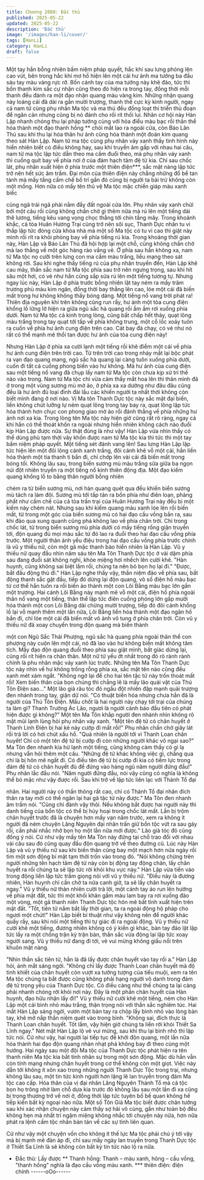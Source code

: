 ```yaml
---
title: Chương 2080: Đắc thủ
published: 2025-05-22
updated: 2025-05-22
description: 'Đắc thủ'
image: '/images/han-li/cover/'
tags: [HanLi]
category: HanLi
draft: false
---
```


Một tay hắn bỗng nhiên bấm niệm pháp quyết, hắc khí sau lưng
phóng lên cao vút, bên trong hắc khí mơ hồ hiện lên một cái hư
ảnh ma tướng ba đầu sáu tay màu vàng rực rỡ.
Bốn cánh tay của ma tướng này khẽ đảo, tức thì bốn thanh kim
sắc cự nhận cũng theo đó hiện ra trong tay, đồng thời mỗi thanh
đều đánh ra một đạo nhận quang màu vàng kim.
Những nhận quang này loáng cái đã dài ra gần mười trượng,
thanh thế cực kỳ kinh người, ngay cả nam tử cùng phụ nhân Ma
tộc và ma thú đều đồng loạt thi triển thủ đoạn để ngăn cản nhưng
cũng bị nó đánh cho rối rít thối lui.
Nhân cơ hội này Hàn Lập nhanh chóng thu lại pháp tướng cùng
với hỏa điểu màu bạc rồi thân thể hóa thành một đạo thanh hồng
** chói mắt lao ra ngoài cửa, còn Báo Lân Thú sau khi thu lại hóa
thân hư ảnh cũng hóa thành một đoàn kim quang theo sát Hàn
Lập.
Nam tử ma tộc cùng phụ nhân váy xanh thấy tình hình này hiển
nhiên biết có điều không hay, sau khi truyền âm gấp với nhau hai
câu, nam tử ma tộc lập tức dẫn theo ma cầm đuổi theo, mà phụ
nhân váy xanh thì cuống quít bay về phía nơi ở của đám hạch
tâm đệ tử kia.
Chỉ sau chốc lát, phụ nhân xuất hiện ở phía trước một thiên
điện***, sắc mặt nàng lập tức trở nên hết sức âm trầm.
Đại môn của thiên điện này chẳng những đổ bể tan tành mà mấy
tầng cấm chế bố trí gần đó cũng bị người ta bài trừ không còn
một mống.
Hơn nữa có mấy tên thủ vệ Ma tộc mặc chiến giáp màu xanh biếc

cũng ngã trái ngã phải nằm đầy đất ngoài cửa lớn.
Phụ nhân váy xanh chửi bới một câu rồi cũng không chần chờ gì
thêm nữa mà rú lên một tiếng dài thê lương, tiếng kêu vang vọng
chọc thẳng tới chín tầng mây.
Trong khoảnh khắc, cả tòa Huân Hương Trại cũng trở nên sôi
sục, Thanh Dực nhân tu vi thấp lập tức đóng cửa khóa nhà mà
một số Ma tộc có tu vi cao thì giật nảy mình rối rít ra khỏi phòng
bay về phía tiếng rú kia.
Trong khoảng thời gian này, Hàn Lập và Báo Lân Thú đã hội hợp
lại một chỗ, cũng không chần chờ mà lao thẳng về một góc hàng
rào vắng vẻ.
Ở phía sau hắn không xa, nam tử Ma tộc nọ cưỡi trên lưng con
ma cầm màu trắng, liều mạng theo sát không rời.
Sau khi nghe thấy tiếng rú của phụ nhân truyền đến, Hàn Lập khẽ
cau mày, thần sắc nam tử Ma tộc phía sau trở nên ngưng trọng,
sau khi hít sâu một hơi, có vẻ như hắn cũng sắp sửa rú lên một
tiếng tương tự.
Nhưng ngay lúc này, Hàn Lập ở phía trước bỗng nhiên lật tay
ném ra mấy trăm trương phù màu kim ngân, đồng thời bay thẳng
lên cao, lóe một cái đã biến mất trong hư không không thấy bóng
dáng.
Một tiếng nổ vang trời phát ra!
Thiên địa nguyên khí trên không cũng run rẩy, hư ảnh một tòa
cung điện khổng lồ lững lờ hiện ra giữa ngũ sắc hà quang rồi ầm
ầm rơi xuống phía dưới.
Nam tử Ma tộc cả kinh trong lòng, cũng bất chấp hết thảy, quạt
lông màu trắng trong tay quạt tới tấp về phía không trung, một cỗ
lốc xoáy tuôn ra cuốn về phía hư ảnh cung điện trên cao.
Cát bay đá chạy, có vẻ như nó rất có thể mạnh mẽ thổi tan được
hư ảnh của tòa cung điện này!

Nhưng Hàn Lập ở phía xa cười lạnh một tiếng rồi khẽ điểm một
cái về phía hư ảnh cung điện trên trời cao.
Từ trên trời cao trong nháy mắt lại bộc phát ra vạn đạo quang
mang, ngũ sắc hà quang lại càng tuôn xuống phía dưới, cuốn đi
tất cả cuồng phong biến vào hư không.
Mà hư ảnh của cung điện sau một tiếng nổ vang đã chụp lấy nam
tử Ma tộc còn chưa kịp xử trí thế nào vào trong.
Nam tử Ma tộc chỉ vừa cảm thấy mắt hoa lên thì thân mình đã ở
trong một vùng sương mù mờ ảo, ở phía xa xa dường như đâu
đâu cũng đều là hư ảnh đủ loại đình đài lầu các khiến người ta
nhất thời không còn biết mình đang ở nơi nào.
Vị Ma tôn Thanh Dực tộc này sắc mặt đại biến, liền không chút
lưỡng lự ném quạt lông trong tay bay ra, quạt lông lập tức hóa
thành hơn chục con phong giao mờ ảo rồi đánh thẳng về phía
những hư ảnh nơi xa kia.
Trong lòng tên Ma tộc này hiện giờ cũng rất rõ ràng, ngay cả khi
hắn có thể thoát khốn ra ngoài nhưng hiển nhiên không cách nào
đuổi kịp Hàn Lập được nữa.
Sự thật đúng là như vậy!
Hàn Lập vừa nhìn thấy có thể dùng phù tạm thời vây khốn được
nam tử Ma tộc kia thì tức thì một tay bấm niệm pháp quyết.
Một tiếng sét đánh vang lên!
Sau lưng Hàn Lập lập tức hiện lên một đôi lông cánh xanh trắng,
đôi cánh khẽ vỗ một cái, hắn liền hóa thành một tia thanh ti bắn
đi, chỉ chớp lên vài cái đã biến mất trong bóng tối.
Không lâu sau, trong biển sương mù màu trắng sữa giữa ba ngọn
núi đột nhiên truyền ra một tiếng nổ kinh thiên động địa.
Một đạo kiếm quang khổng lồ to bằng thân người bỗng nhiên

chém ra từ biển sương mù, nơi hàn quang quét qua đều khiến
biển sương mù tách ra làm đôi.
Sương mù tới tấp tản ra bốn phía như điên loạn, phảng phất như
cấm chế của cả tòa trấn trại của Huân Hương Trại này đều bị một
kiếm này chém nát.
Nhưng sau khi kiếm quang màu xanh lóe lên rồi biến mất, từ
trong một góc của biển sương mù có hai đạo cầu vồng bắn ra,
sau khi đảo qua xung quanh cũng phá không lao về phía chân
trời.
Chỉ trong chốc lát, từ trong biển sương mù phía dưới có mấy
tiếng rống giận truyền tới, độn quang đủ mọi màu sắc từ đó lao ra
đuổi theo hai đạo cầu vồng phía trước.
Một người thân ảnh yểu điệu trong hai đạo cầu vồng phía trước
chính là vũ y thiếu nữ, còn một gã mặc thanh bào hiển nhiên là
Hàn Lập.
Vũ y thiếu nữ quay đầu nhìn năm sáu tên Ma Tôn Thanh Dực tộc
ở vài dặm phía sau đang đuổi sát không nghỉ, khóe miệng hơi
nhếch lên cười khẽ.
"Hàn huynh, cũng không sai biệt lắm rồi, chúng ta nên bỏ bọn họ
lại đi."
"Được, bắt đầu động thủ đi." Hàn Lập nghe thấy vậy, thần niệm
đảo về phía sau, bất động thanh sắc gật đầu, tiếp đó dừng lại độn
quang, vô số điện hồ màu bạc từ cơ thể hắn tuôn ra rồi biến ảo
thành một con Lôi Bằng màu bạc lớn gần một trượng.
Hai cánh Lôi Bằng này mạnh mẽ vỗ một cái, điện hồ phía ngoài
thân nổ vang một tiếng, thân thể lập tức điên cuồng phóng lớn
gấp mười hóa thành một con Lôi Bằng dài chừng mười trượng,
tiếp đó đôi cánh khổng lồ lại vỗ mạnh thêm một lần nữa, Lôi Bằng
liền hóa thành một đạo ngân hồ bắn đi, chỉ lóe một cái đã biến
mất vô ảnh vô tung ở phía chân trời.
Còn vũ y thiếu nữ đã xoay chuyển trong độn quang mà biến thành

một con Ngũ Sắc Thải Phượng, ngũ sắc hà quang phía ngoài
thân thể con phượng này cuộn lên một cái, nó đã lao vào hư
không biến mất không tăm tích.
Mấy đạo độn quang đuổi theo phía sau giật mình, bất giác dừng
lại, cũng rối rít hiện ra chân thân.
Một nữ tử yếu ớt nhất trong đó rõ rành rành chính là phu nhân
mặc váy xanh lúc trước.
Những tên Ma Tôn Thanh Dực tộc này nhìn về hư không trống
rỗng phía xa, sắc mặt tên nào cũng đều xanh mét xám ngắt.
"Không ngờ lại để cho hai tên tặc tử này trốn thoát mất rồi! Xem
biến thân của bọn chúng thì chẳng lẽ là mấy lão quái vật của Thú
Tôn Điện sao..." Một lão giả râu tóc đỏ ngầu đột nhiên đập mạnh
quải trượng đen nhánh trong tay, giận dữ nói.
"Có thuật biến hóa nhưng chưa hẳn đã là người của Thú Tôn
Điện. Mấu chốt là hai người này chạy tới trại của chúng ta làm gì?
Thanh Trường Ác Lão, ngươi là người cảnh báo đầu tiên có phát
hiện được gì không?" Một tên Ma Tôn khắp người đen nhánh nhìn
không rõ mặt mũi lạnh lùng hỏi phụ nhân váy xanh.
"Một tên đệ tử có chân huyết ở Thanh Linh Điện bị hai kẻ này
cướp đi mất rồi!" Phụ nhân chần chờ giây lát rồi trả lời có hơi chút
xấu hổ.
"Quả nhiên là người tới vì Thanh Loan chân huyết! Chỉ có một tên
đệ tử bị cướp đi còn những người khác vô ngại sao?" Ma Tôn đen
nhanh kia hừ lạnh một tiếng, cũng không cảm thấy có gì lạ nhưng
vẫn hỏi thêm một câu.
"Những đệ tử khác không việc gì, chẳng qua chỉ là bị hôn mê ngất
đi. Có điều tên đệ tử bị cướp đi kia có tiềm lực trong đám đệ tử có
chân huyết đủ để đứng vào hàng ngũ năm người đứng đầu!" Phụ
nhân lắc đầu nói.
"Năm người đứng đầu, nói vậy cũng có nghĩa là không thể bỏ mặc
như vậy được rồi. Sau khi trở về lập tức liên lạc với Thánh Tổ đại

nhân. Hai người này có thần thông rất cao, chỉ có Thánh Tổ đại
nhân đích thân ra tay mới có thể ngăn lại hai gã tặc tử này được."
Ma Tôn đen nhanh âm trầm nói.
"Cũng chỉ đành vậy thôi. Nếu không bắt được hai người này thì
danh tiếng của bổn tộc có thể bị hủy hoại trong chốc lát mất. Lần
bị trộm chân huyết trước đã là chuyện hơn mấy vạn năm trước,
xem ra không ít người đã ném chuyện Lăng Nguyên đại nhân trấn
giữ bổn tộc vứt ra sau gáy rồi, cần phải nhắc nhở bọn họ một lần
nữa mới được." Lão giả tóc đỏ cũng đồng ý nói.
Cứ như vậy mấy tên Ma Tôn này đứng tại chỗ trao đổi với nhau
vài câu sau đó cũng quay đầu độn quang trở về theo đường cũ.
Lúc này Hàn Lập và vũ y thiếu nữ sau khi biến thân cũng bay một
mạch hơn nửa ngày rồi tìm một sơn động bí mật tạm thời trốn vào
trong đó.
"Nói không chừng trên người những tên hạch tâm đệ tử này còn
bị động tay động chân, lấy chân huyết ra rồi chúng ta sẽ lập tức
rời khỏi khu vực này." Hàn Lập vừa tiến vào trong động liền lập
tức trầm giọng nói với vũ y thiếu nữ.
"Điều này là đương nhiên, Hàn huynh chỉ cần chờ ta nửa canh
giờ, ta sẽ lấy chân huyết ra ngay." Vũ y thiếu nữ thản nhiên cười
trả lời, một cánh tay áo run lên hướng về phía mặt đất, tức thì một
khối khăn gấm màu lam bay ra rơi xuống đảo một vòng, một gã
thanh niên Thanh Dực tộc hôn mê bất tỉnh xuất hiện trên mặt đất.
"Tốt, tiên tử nắm bắt lấy thời gian, ta ra ngoài động hộ pháp cho
ngươi một chút!" Hàn Lập biết bí thuật như vậy không nên để
người khác quấy rầy, sau khi nói một tiếng thì tự giác đi ra ngoài
động.
Vũ y thiếu nữ cười khẽ một tiếng, đương nhiên không có ý kiến gì
khác, bàn tay đảo lật lập tức lấy ra một chồng trận kỳ trận bàn,
thần sắc vừa động lại lập tức xoay người sang.
Vũ y thiếu nữ đang đi tới, vẻ vui mừng không giấu nổi trên khuôn
mặt nàng.

"Nhìn thần sắc tiên tử, hẳn là đã lấy được chân huyết vào tay rồi
a." Hàn Lập hỏi, ánh mắt sáng ngời.
"Không chỉ lấy được Thanh Loan chân huyết mà độ tinh khiết của
chân huyết còn vượt xa tưởng tượng của tiểu muội, xem ra tên
Ma tộc chúng ta bắt được cũng không phải hạng người vô danh
trong đám đệ tử trọng yếu của Thanh Dực tộc. Có điều càng như
thế chúng ta lại càng phải nhanh chóng rời khỏi nơi này. Đây là
một phần chân huyết của Hàn huynh, đạo hữu nhận lấy đi!" Vũ y
thiếu nữ cười khẽ một tiếng, ném cho Hàn Lập một cái bình nhỏ
màu trắng, thận trọng nói với thần sắc nghiêm túc.
Hai mắt Hàn Lập sáng ngời, vươn một bàn tay ra chộp lấy bình
nhỏ vào lòng bàn tay, khẽ mở nắp thần niệm quét vào trong bình.
"Không sai, đích thực là Thanh Loan chân huyết. Tốt lắm, vậy
hiện giờ chúng ta liền rời khỏi Thiết Sa Lĩnh ngay." Nét mặt Hàn
Lập lộ vẻ vui mừng, sau khi thu lại bình nhỏ thì lập tức nói.
Cứ như vậy, hai người lại tiếp tục đề khởi độn quang, một lần nữa
hóa thành hai đạo độn quang nhàn nhạt phá không bay đi theo
cùng một hướng.
Hai ngày sau một đội Ma tộc của Thanh Dực tộc phát hiện ra tên
thanh niên Ma tộc kia bất tỉnh nhân sự trong một sơn động. Mặc
dù hắn vẫn còn tính mạng nhưng chân huyết trong cơ thể không
còn một giọt. Việc này dẫn tới không ít xôn xao trong những
người Thanh Dực Tộc trong trại, nhưng không lâu sau, một tin tức
kinh người hơn lặng lẽ lan truyền trong đám Ma tộc cao cấp.
Hóa thân của vị đại nhân Lăng Nguyên Thánh Tổ mà cả tộc bọn
họ trông nhờ làm chỗ dựa kia trước đó không lâu sau một lần đi
xa cũng bị trọng thương trở về nơi ở, đồng thời lập tức tuyên bố
bế quan không hề tiếp kiến bất kỳ ngoại nào nữa.
Một số Tôn Giả Ma tộc biết được chân tướng sau khi xác nhận
chuyện này cảm thấy sợ hãi vô cùng, gần như toàn bộ đều không
hẹn mà nhất trí ngậm miệng không nhắc tới chuyện này nữa, hơn
nữa phát ra lệnh cấm tộc nhân bàn tán về các sự tình liên quan.

Cứ như vậy một chuyện vốn cho không ít thế lực Ma tộc phải chú
ý tới vậy mà bị mạnh mẽ đàn áp đi, chỉ sau mấy ngày lan truyền
trong Thanh Dực tộc ở Thiết Sa Lĩnh là sẽ không còn bất kỳ tin
tức nào lộ ra nữa.
* Đắc thủ: Lấy được
** Thanh hồng: Thanh – màu xanh, hông – cầu vồng, "thanh
hồng" nghĩa là đạo cầu vồng màu xanh.
*** thiên điện: điện chính
------oOo------
